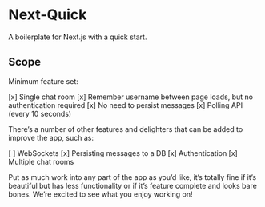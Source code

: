 # Next-Quick

A boilerplate for Next.js with a quick start.

## Scope

Minimum feature set:

[x] Single chat room
[x] Remember username between page loads, but no authentication required
[x] No need to persist messages
[x] Polling API (every 10 seconds)

There’s a number of other features and delighters that can be added to improve the app, such as:

[ ] WebSockets
[x] Persisting messages to a DB
[x] Authentication
[x] Multiple chat rooms

Put as much work into any part of the app as you’d like, it’s totally fine if it’s beautiful but has less functionality or if it’s feature complete and looks bare bones. We’re excited to see what you enjoy working on!